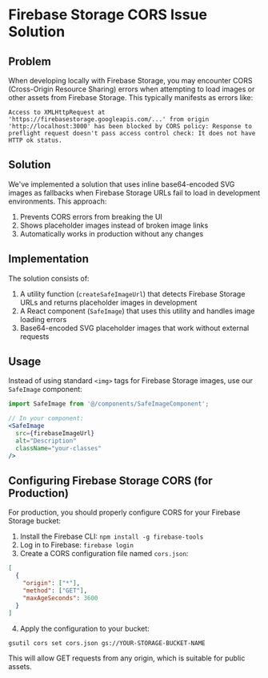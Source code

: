 # Firebase Storage CORS Issue Solution

## Problem

When developing locally with Firebase Storage, you may encounter CORS (Cross-Origin Resource Sharing) errors when attempting to load images or other assets from Firebase Storage. This typically manifests as errors like:

```
Access to XMLHttpRequest at 'https://firebasestorage.googleapis.com/...' from origin 'http://localhost:3000' has been blocked by CORS policy: Response to preflight request doesn't pass access control check: It does not have HTTP ok status.
```

## Solution

We've implemented a solution that uses inline base64-encoded SVG images as fallbacks when Firebase Storage URLs fail to load in development environments. This approach:

1. Prevents CORS errors from breaking the UI
2. Shows placeholder images instead of broken image links
3. Automatically works in production without any changes

## Implementation

The solution consists of:

1. A utility function (`createSafeImageUrl`) that detects Firebase Storage URLs and returns placeholder images in development
2. A React component (`SafeImage`) that uses this utility and handles image loading errors
3. Base64-encoded SVG placeholder images that work without external requests

## Usage

Instead of using standard `<img>` tags for Firebase Storage images, use our `SafeImage` component:

```jsx
import SafeImage from '@/components/SafeImageComponent';

// In your component:
<SafeImage 
  src={firebaseImageUrl} 
  alt="Description" 
  className="your-classes" 
/>
```

## Configuring Firebase Storage CORS (for Production)

For production, you should properly configure CORS for your Firebase Storage bucket:

1. Install the Firebase CLI: `npm install -g firebase-tools`
2. Log in to Firebase: `firebase login`
3. Create a CORS configuration file named `cors.json`:

```json
[
  {
    "origin": ["*"],
    "method": ["GET"],
    "maxAgeSeconds": 3600
  }
]
```

4. Apply the configuration to your bucket:

```bash
gsutil cors set cors.json gs://YOUR-STORAGE-BUCKET-NAME
```

This will allow GET requests from any origin, which is suitable for public assets. 
